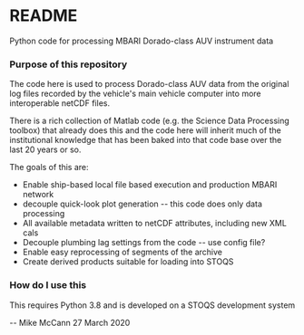 # README #

Python code for processing MBARI Dorado-class AUV instrument data

### Purpose of this repository ###

The code here is used to process Dorado-class AUV data from the original
log files recorded by the vehicle's main vehicle computer into more
interoperable netCDF files.

There is a rich collection of Matlab code (e.g. the Science Data Processing
toolbox) that already does this and the code here will inherit much of the
institutional knowledge that has been baked into that code base over the
last 20 years or so.

The goals of this are:
* Enable ship-based local file based execution and production MBARI network
* decouple quick-look plot generation -- this code does only data processing
* All available metadata written to netCDF attributes, including new XML cals
* Decouple plumbing lag settings from the code -- use config file?
* Enable easy reprocessing of segments of the archive
* Create derived products suitable for loading into STOQS


### How do I use this  ###

This requires Python 3.8 and is developed on a STOQS development system

--
Mike McCann
27 March 2020
